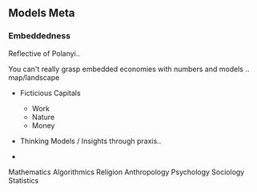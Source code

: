 ## Models Meta

### Embeddedness
Reflective of Polanyi..

You can't really grasp embedded economies with numbers and models .. map/landscape
- Ficticious Capitals
    - Work
    - Nature
    - Money


- Thinking Models / Insights through praxis.. 
- 


Mathematics
Algorithmics
Religion
Anthropology
Psychology
Sociology
Statistics
